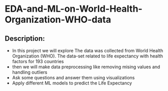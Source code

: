 # EDA-and-ML-on-World-Health-Organization-WHO-data
## Description:
* In this project we will explore The data was collected from World Health Organization (WHO).
The data-set related to life expectancy with health factors for 193 countries 
* then we will make data preprocessing like removing mising values and handling outliers
* Ask some questions and answer them using visualizations
* Apply different ML models to predict the Life Expectancy
